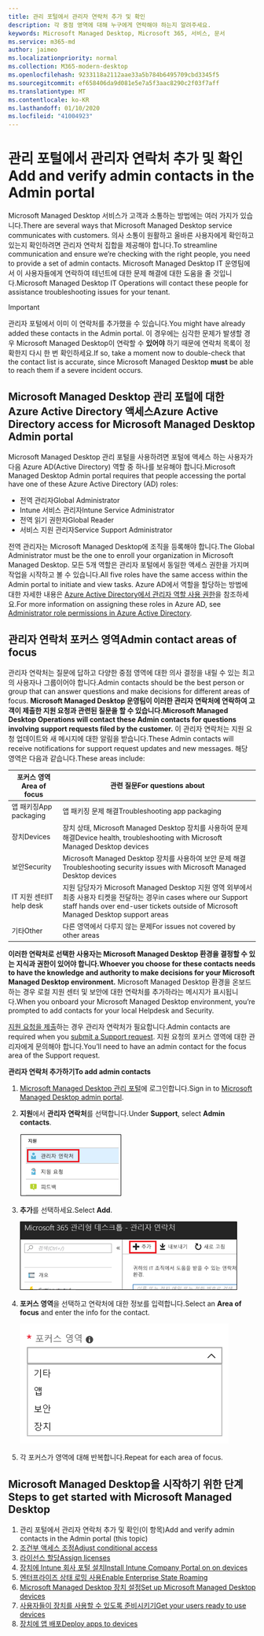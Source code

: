 ```yaml
---
title: 관리 포털에서 관리자 연락처 추가 및 확인
description: 각 중점 영역에 대해 누구에게 연락해야 하는지 알려주세요.
keywords: Microsoft Managed Desktop, Microsoft 365, 서비스, 문서
ms.service: m365-md
author: jaimeo
ms.localizationpriority: normal
ms.collection: M365-modern-desktop
ms.openlocfilehash: 9233118a2112aae33a5b784b6495709cbd3345f5
ms.sourcegitcommit: ef658406da9d081e5e7a5f3aac8290c2f03f7aff
ms.translationtype: MT
ms.contentlocale: ko-KR
ms.lasthandoff: 01/10/2020
ms.locfileid: "41004923"
---
```

# <a name="add-and-verify-admin-contacts-in-the-admin-portal"></a><span data-ttu-id="fbb06-104">관리 포털에서 관리자 연락처 추가 및 확인</span><span class="sxs-lookup"><span data-stu-id="fbb06-104">Add and verify admin contacts in the Admin portal</span></span>

<span data-ttu-id="fbb06-105">Microsoft Managed Desktop 서비스가 고객과 소통하는 방법에는 여러 가지가 있습니다.</span><span class="sxs-lookup"><span data-stu-id="fbb06-105">There are several ways that Microsoft Managed Desktop service communicates with customers.</span></span> <span data-ttu-id="fbb06-106">의사 소통이 원활하고 올바른 사용자에게 확인하고 있는지 확인하려면 관리자 연락처 집합을 제공해야 합니다.</span><span class="sxs-lookup"><span data-stu-id="fbb06-106">To streamline communication and ensure we’re checking with the right people, you need to provide a set of admin contacts.</span></span> <span data-ttu-id="fbb06-107">Microsoft Managed Desktop IT 운영팀에서 이 사용자들에게 연락하여 테넌트에 대한 문제 해결에 대한 도움을 줄 것입니다.</span><span class="sxs-lookup"><span data-stu-id="fbb06-107">Microsoft Managed Desktop IT Operations will contact these people for assistance troubleshooting issues for your tenant.</span></span>

> [!IMPORTANT]
> <span data-ttu-id="fbb06-108">관리자 포털에서 이미 이 연락처를 추가했을 수 있습니다.</span><span class="sxs-lookup"><span data-stu-id="fbb06-108">You might have already added these contacts in the Admin portal.</span></span> <span data-ttu-id="fbb06-109">이 경우에는 심각한 문제가 발생할 경우 Microsoft Managed Desktop이 연락할 수 **있어야** 하기 때문에 연락처 목록이 정확한지 다시 한 번 확인하세요.</span><span class="sxs-lookup"><span data-stu-id="fbb06-109">If so, take a moment now to double-check that the contact list is accurate, since Microsoft Managed Desktop **must** be able to reach them if a severe incident occurs.</span></span>

## <a name="azure-active-directory-access-for-microsoft-managed-desktop-admin-portal"></a><span data-ttu-id="fbb06-110">Microsoft Managed Desktop 관리 포털에 대한 Azure Active Directory 액세스</span><span class="sxs-lookup"><span data-stu-id="fbb06-110">Azure Active Directory access for Microsoft Managed Desktop Admin portal</span></span>

<span data-ttu-id="fbb06-111">Microsoft Managed Desktop 관리 포털을 사용하려면 포털에 액세스 하는 사용자가 다음 Azure AD(Active Directory) 역할 중 하나를 보유해야 합니다.</span><span class="sxs-lookup"><span data-stu-id="fbb06-111">Microsoft Managed Desktop Admin portal requires that people accessing the portal have one of these Azure Active Directory (AD) roles:</span></span>
- <span data-ttu-id="fbb06-112">전역 관리자</span><span class="sxs-lookup"><span data-stu-id="fbb06-112">Global Administrator</span></span>
- <span data-ttu-id="fbb06-113">Intune 서비스 관리자</span><span class="sxs-lookup"><span data-stu-id="fbb06-113">Intune Service Administrator</span></span>
- <span data-ttu-id="fbb06-114">전역 읽기 권한자</span><span class="sxs-lookup"><span data-stu-id="fbb06-114">Global Reader</span></span>
- <span data-ttu-id="fbb06-115">서비스 지원 관리자</span><span class="sxs-lookup"><span data-stu-id="fbb06-115">Service Support Administrator</span></span>

<span data-ttu-id="fbb06-116">전역 관리자는 Microsoft Managed Desktop에 조직을 등록해야 합니다.</span><span class="sxs-lookup"><span data-stu-id="fbb06-116">The Global Administrator must be the one to enroll your organization in Microsoft Managed Desktop.</span></span> <span data-ttu-id="fbb06-117">모든 5개 역할은 관리자 포털에서 동일한 액세스 권한을 가지며 작업을 시작하고 볼 수 있습니다.</span><span class="sxs-lookup"><span data-stu-id="fbb06-117">All five roles have the same access within the Admin portal to initiate and view tasks.</span></span> <span data-ttu-id="fbb06-118">Azure AD에서 역할을 할당하는 방법에 대한 자세한 내용은 [Azure Active Directory에서 관리자 역할 사용 권한](https://docs.microsoft.com/azure/active-directory/users-groups-roles/directory-assign-admin-roles)을 참조하세요.</span><span class="sxs-lookup"><span data-stu-id="fbb06-118">For more information on assigning these roles in Azure AD, see [Administrator role permissions in Azure Active Directory](https://docs.microsoft.com/azure/active-directory/users-groups-roles/directory-assign-admin-roles).</span></span> 

## <a name="admin-contact-areas-of-focus"></a><span data-ttu-id="fbb06-119">관리자 연락처 포커스 영역</span><span class="sxs-lookup"><span data-stu-id="fbb06-119">Admin contact areas of focus</span></span>

<span data-ttu-id="fbb06-120">관리자 연락처는 질문에 답하고 다양한 중점 영역에 대한 의사 결정을 내릴 수 있는 최고의 사용자나 그룹이어야 합니다.</span><span class="sxs-lookup"><span data-stu-id="fbb06-120">Admin contacts should be the best person or group that can answer questions and make decisions for different areas of focus.</span></span> <span data-ttu-id="fbb06-121">**Microsoft Managed Desktop 운영팀이 이러한 관리자 연락처에 연락하여 고객이 제출한 지원 요청과 관련된 질문을 할 수 있습니다.**</span><span class="sxs-lookup"><span data-stu-id="fbb06-121">**Microsoft Managed Desktop Operations will contact these Admin contacts for questions involving support requests filed by the customer.**</span></span> <span data-ttu-id="fbb06-122">이 관리자 연락처는 지원 요청 업데이트와 새 메시지에 대한 알림을 받습니다.</span><span class="sxs-lookup"><span data-stu-id="fbb06-122">These Admin contacts will receive notifications for support request updates and new messages.</span></span> <span data-ttu-id="fbb06-123">해당 영역은 다음과 같습니다.</span><span class="sxs-lookup"><span data-stu-id="fbb06-123">These areas include:</span></span>

<span data-ttu-id="fbb06-124">포커스 영역</span><span class="sxs-lookup"><span data-stu-id="fbb06-124">Area of focus</span></span> | <span data-ttu-id="fbb06-125">관련 질문</span><span class="sxs-lookup"><span data-stu-id="fbb06-125">For questions about</span></span>
--- | ---
<span data-ttu-id="fbb06-126">앱 패키징</span><span class="sxs-lookup"><span data-stu-id="fbb06-126">App packaging</span></span> | <span data-ttu-id="fbb06-127">앱 패키징 문제 해결</span><span class="sxs-lookup"><span data-stu-id="fbb06-127">Troubleshooting app packaging</span></span>
<span data-ttu-id="fbb06-128">장치</span><span class="sxs-lookup"><span data-stu-id="fbb06-128">Devices</span></span> | <span data-ttu-id="fbb06-129">장치 상태, Microsoft Managed Desktop 장치를 사용하여 문제 해결</span><span class="sxs-lookup"><span data-stu-id="fbb06-129">Device health, troubleshooting with Microsoft Managed Desktop devices</span></span>
<span data-ttu-id="fbb06-130">보안</span><span class="sxs-lookup"><span data-stu-id="fbb06-130">Security</span></span> | <span data-ttu-id="fbb06-131">Microsoft Managed Desktop 장치를 사용하여 보안 문제 해결</span><span class="sxs-lookup"><span data-stu-id="fbb06-131">Troubleshooting security issues with Microsoft Managed Desktop devices</span></span>
<span data-ttu-id="fbb06-132">IT 지원 센터</span><span class="sxs-lookup"><span data-stu-id="fbb06-132">IT help desk</span></span> | <span data-ttu-id="fbb06-133">지원 담당자가 Microsoft Managed Desktop 지원 영역 외부에서 최종 사용자 티켓을 전달하는 경우</span><span class="sxs-lookup"><span data-stu-id="fbb06-133">in cases where our Support staff hands over end-user tickets outside of Microsoft Managed Desktop support areas</span></span> 
<span data-ttu-id="fbb06-134">기타</span><span class="sxs-lookup"><span data-stu-id="fbb06-134">Other</span></span> | <span data-ttu-id="fbb06-135">다른 영역에서 다루지 않는 문제</span><span class="sxs-lookup"><span data-stu-id="fbb06-135">For issues not covered by other areas</span></span>

<span data-ttu-id="fbb06-136">**이러한 연락처로 선택한 사용자는 Microsoft Managed Desktop 환경을 결정할 수 있는 지식과 권한이 있어야 합니다.**</span><span class="sxs-lookup"><span data-stu-id="fbb06-136">**Whoever you choose for these contacts needs to have the knowledge and authority to make decisions for your Microsoft Managed Desktop environment.**</span></span> <span data-ttu-id="fbb06-137">Microsoft Managed Desktop 환경을 온보드하는 경우 로컬 지원 센터 및 보안에 대한 연락처를 추가하라는 메시지가 표시됩니다.</span><span class="sxs-lookup"><span data-stu-id="fbb06-137">When you onboard your Microsoft Managed Desktop environment, you’re prompted to add contacts for your local Helpdesk and Security.</span></span> 

<span data-ttu-id="fbb06-138">[지원 요청을 제출](../service-description/support.md)하는 경우 관리자 연락처가 필요합니다.</span><span class="sxs-lookup"><span data-stu-id="fbb06-138">Admin contacts are required when you [submit a Support request](../service-description/support.md).</span></span> <span data-ttu-id="fbb06-139">지원 요청의 포커스 영역에 대한 관리자에게 문의해야 합니다.</span><span class="sxs-lookup"><span data-stu-id="fbb06-139">You’ll need to have an admin contact for the focus area of the Support request.</span></span> 

<span data-ttu-id="fbb06-140">**관리자 연락처 추가하기**</span><span class="sxs-lookup"><span data-stu-id="fbb06-140">**To add admin contacts**</span></span>

1.  <span data-ttu-id="fbb06-141">[Microsoft Managed Desktop 관리 포털](https://aka.ms/mwaasportal)에 로그인합니다.</span><span class="sxs-lookup"><span data-stu-id="fbb06-141">Sign in to [Microsoft Managed Desktop admin portal](https://aka.ms/mwaasportal).</span></span> 

2.  <span data-ttu-id="fbb06-142">**지원**에서 **관리자 연락처**를 선택합니다.</span><span class="sxs-lookup"><span data-stu-id="fbb06-142">Under **Support**, select **Admin contacts**.</span></span> 

    ![지원 메뉴, 상단 근처에서 선택된 관리자 연락처](images/admincontacts.png)

3. <span data-ttu-id="fbb06-144">**추가**를 선택하세요.</span><span class="sxs-lookup"><span data-stu-id="fbb06-144">Select **Add**.</span></span>

    ![내보내기 및 새로 고침 왼쪽에 관리 포털, 추가 단추](images/adminadd.png)

4.  <span data-ttu-id="fbb06-146">**포커스 영역**을 선택하고 연락처에 대한 정보를 입력합니다.</span><span class="sxs-lookup"><span data-stu-id="fbb06-146">Select an **Area of focus** and enter the info for the contact.</span></span> 

    ![기타, 앱 및 보안과 같은 포커스 영역 목록](images/areaoffocus.png)

5. <span data-ttu-id="fbb06-148">각 포커스가 영역에 대해 반복합니다.</span><span class="sxs-lookup"><span data-stu-id="fbb06-148">Repeat for each area of focus.</span></span> 

## <a name="steps-to-get-started-with-microsoft-managed-desktop"></a><span data-ttu-id="fbb06-149">Microsoft Managed Desktop을 시작하기 위한 단계</span><span class="sxs-lookup"><span data-stu-id="fbb06-149">Steps to get started with Microsoft Managed Desktop</span></span>

1. <span data-ttu-id="fbb06-150">관리 포털에서 관리자 연락처 추가 및 확인(이 항목)</span><span class="sxs-lookup"><span data-stu-id="fbb06-150">Add and verify admin contacts in the Admin portal (this topic)</span></span>
2. [<span data-ttu-id="fbb06-151">조건부 액세스 조정</span><span class="sxs-lookup"><span data-stu-id="fbb06-151">Adjust conditional access</span></span>](conditional-access.md)
3. [<span data-ttu-id="fbb06-152">라이선스 할당</span><span class="sxs-lookup"><span data-stu-id="fbb06-152">Assign licenses</span></span>](assign-licenses.md)
4. [<span data-ttu-id="fbb06-153">장치에 Intune 회사 포털 설치</span><span class="sxs-lookup"><span data-stu-id="fbb06-153">Install Intune Company Portal on on devices</span></span>](company-portal.md)
5. [<span data-ttu-id="fbb06-154">엔터프라이즈 상태 로밍 사용</span><span class="sxs-lookup"><span data-stu-id="fbb06-154">Enable Enterprise State Roaming</span></span>](enterprise-state-roaming.md)
6. [<span data-ttu-id="fbb06-155">Microsoft Managed Desktop 장치 설정</span><span class="sxs-lookup"><span data-stu-id="fbb06-155">Set up Microsoft Managed Desktop devices</span></span>](set-up-devices.md)
7. [<span data-ttu-id="fbb06-156">사용자들이 장치를 사용할 수 있도록 준비시키기</span><span class="sxs-lookup"><span data-stu-id="fbb06-156">Get your users ready to use devices</span></span>](get-started-devices.md)
8. [<span data-ttu-id="fbb06-157">장치에 앱 배포</span><span class="sxs-lookup"><span data-stu-id="fbb06-157">Deploy apps to devices</span></span>](deploy-apps.md)
